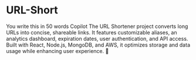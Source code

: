 # URL-Short
You write this in 50 words Copilot The URL Shortener project converts long URLs into concise, shareable links. It features customizable aliases, an analytics dashboard, expiration dates, user authentication, and API access. Built with React, Node.js, MongoDB, and AWS, it optimizes storage and data usage while enhancing user experience. 🚀
